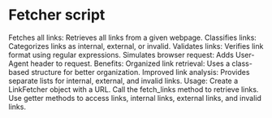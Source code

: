 # Fetcher script

Fetches all links: Retrieves all links from a given webpage.
Classifies links: Categorizes links as internal, external, or invalid.
Validates links: Verifies link format using regular expressions.
Simulates browser request: Adds User-Agent header to request.
Benefits:
Organized link retrieval: Uses a class-based structure for better organization.
Improved link analysis: Provides separate lists for internal, external, and invalid links.
Usage:
Create a LinkFetcher object with a URL.
Call the fetch_links method to retrieve links.
Use getter methods to access links, internal links, external links, and invalid links.
